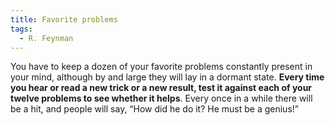 ```yaml
---
title: Favorite problems
tags:
  - R. Feynman
---
```

You have to keep a dozen of your favorite problems constantly present in your mind, although by and large they will lay in a dormant state. ****Every time you hear or read a new trick or a new result, test it against each of your twelve problems to see whether it helps****. Every once in a while there will be a hit, and people will say, “How did he do it? He must be a genius!”
